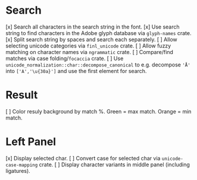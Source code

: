 # Search

[x] Search all characters in the search string in the font.
[x] Use search string to find characters in the Adobe glyph database via `glyph-names` crate.
[x] Split search string by spaces and search each separately.
[ ] Allow selecting unicode categories via `finl_unicode` crate.
[ ] Allow fuzzy matching on character names via `ngrammatic` crate.
[ ] Compare/find matches via case folding/`focaccia` crate.
[ ] Use `unicode_normalization::char::decompose_canonical` to e.g. decompose `'Å'` into `['A','\u{30a}']` and use the first element for search.

# Result
[ ] Color resuly background by match %. Green = max match. Orange = min match.

# Left Panel

[x] Display selected char.
[ ] Convert case for selected char via `unicode-case-mapping` crate.
[ ] Display character variants in middle panel (including ligatures).
